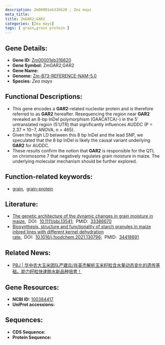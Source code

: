 ```yaml
---
description: Zm00001eb316620 ; Zea mays
meta_title:
title: ZmGAR2;GAR2
categories: [Zea mays]
tags: [ grain,grain protein ]
---
```


## Gene Details:
- **Gene ID:**	[Zm00001eb316620](https://www.maizegdb.org/gene_center/gene/Zm00001eb316620)
- **Gene Symbol:** ZmGAR2;GAR2
- **Gene Name:** 
- **Genome:** [Zm-B73-REFERENCE-NAM-5.0](https://www.maizegdb.org/genome/assembly/Zm-B73-REFERENCE-NAM-5.0)
- **Species:** *Zea mays*

## Functional Descriptions:
   - This gene encodes a **GAR2**-related nucleolar protein and is therefore referred to as **GAR2** hereafter. Resequencing the region near **GAR2** revealed an 8-bp InDel polymorphism (GAACATCA/-) in the 5’ untranslated region (5’UTR) that significantly influences AUDDC (P = 2.37 × 10−7, ANOVA, n = 465).
   - Given the high LD between this 8 bp InDel and the lead SNP, we speculated that the 8 bp InDel is likely the causal variant underlying **GAR2** for AUDDC.
   - These results confirm the notion that **GAR2** is responsible for the QTL on chromosome 7 that negatively regulates grain moisture in maize. The underlying molecular mechanism should be further explored.

## Function-related keywords:
- [grain](/tags/grain/),&nbsp;&nbsp;[grain-protein](/tags/grain-protein/)

## Literature:
   - [The genetic architecture of the dynamic changes in grain moisture in maize.]( https://onlinelibrary.wiley.com/doi/10.1111/pbi.13541)&nbsp;&nbsp;DOI:&nbsp;&nbsp;[10.1111/pbi.13541](https://onlinelibrary.wiley.com/doi/10.1111/pbi.13541);&nbsp;&nbsp;PMID:&nbsp;&nbsp;[33386670](https://pubmed.ncbi.nlm.nih.gov/33386670/)
   - [Biosynthesis, structure and functionality of starch granules in maize inbred lines with different kernel dehydration rate.]( https://www.sciencedirect.com/science/article/abs/pii/S0308814621018021?via%3Dihub)&nbsp;&nbsp;DOI:&nbsp;&nbsp;[10.1016/j.foodchem.2021.130796](https://www.sciencedirect.com/science/article/abs/pii/S0308814621018021?via%3Dihub);&nbsp;&nbsp;PMID:&nbsp;&nbsp;[34418691](https://pubmed.ncbi.nlm.nih.gov/34418691/)

## Related News:
   - [PBJ | 华中农大玉米团队严建兵/肖英杰解析玉米籽粒含水量动态变化的遗传基础，助力籽粒快速脱水新品种培育！](https://mp.weixin.qq.com/s?__biz=Mzg3MDEwNDEyMg==&mid=2247502996&idx=1&sn=2e0599b76b046cc97f16f89fadd6296c&chksm=ce9061c1f9e7e8d7195233a8510db0011a5645429e5fcf43122d467996df9bed7dcce547566a&scene=27#wechat_redirect)

## Gene Resources:
- **NCBI ID:** [100384417](https://www.ncbi.nlm.nih.gov/gene/?term=100384417)
- **UniProt accessions:** [](https://www.uniprot.org/uniprotkb//entry)



## Sequences:
- **CDS Sequence:**
- **Protein Sequence:**
